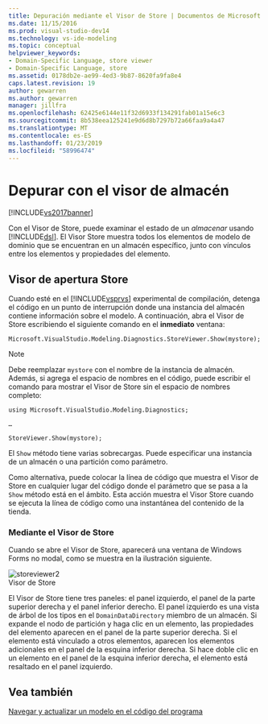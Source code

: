 ```yaml
---
title: Depuración mediante el Visor de Store | Documentos de Microsoft
ms.date: 11/15/2016
ms.prod: visual-studio-dev14
ms.technology: vs-ide-modeling
ms.topic: conceptual
helpviewer_keywords:
- Domain-Specific Language, store viewer
- Domain-Specific Language, store
ms.assetid: 0178db2e-ae99-4ed3-9b87-8620fa9fa8e4
caps.latest.revision: 19
author: gewarren
ms.author: gewarren
manager: jillfra
ms.openlocfilehash: 62425e6144e11f32d6933f134291fab01a15e6c3
ms.sourcegitcommit: 8b538eea125241e9d6d8b7297b72a66faa9a4a47
ms.translationtype: MT
ms.contentlocale: es-ES
ms.lasthandoff: 01/23/2019
ms.locfileid: "58996474"
---
```

# <a name="debugging-by-using-the-store-viewer"></a>Depurar con el visor de almacén
[!INCLUDE[vs2017banner](../includes/vs2017banner.md)]

Con el Visor de Store, puede examinar el estado de un *almacenar* usando [!INCLUDE[dsl](../includes/dsl-md.md)]. El Visor Store muestra todos los elementos de modelo de dominio que se encuentran en un almacén específico, junto con vínculos entre los elementos y propiedades del elemento.  
  
## <a name="opening-store-viewer"></a>Visor de apertura Store  
 Cuando esté en el [!INCLUDE[vsprvs](../includes/vsprvs-md.md)] experimental de compilación, detenga el código en un punto de interrupción donde una instancia del almacén contiene información sobre el modelo. A continuación, abra el Visor de Store escribiendo el siguiente comando en el **inmediato** ventana:  
  
```  
Microsoft.VisualStudio.Modeling.Diagnostics.StoreViewer.Show(mystore);  
```  
  
> [!NOTE]
>  Debe reemplazar `mystore` con el nombre de la instancia de almacén. Además, si agrega el espacio de nombres en el código, puede escribir el comando para mostrar el Visor de Store sin el espacio de nombres completo:  
>   
>  `using Microsoft.VisualStudio.Modeling.Diagnostics;`  
>   
>  `…`  
>   
>  `StoreViewer.Show(mystore);`  
  
 El `Show` método tiene varias sobrecargas. Puede especificar una instancia de un almacén o una partición como parámetro.  
  
 Como alternativa, puede colocar la línea de código que muestra el Visor de Store en cualquier lugar del código donde el parámetro que se pasa a la `Show` método está en el ámbito. Esta acción muestra el Visor Store cuando se ejecuta la línea de código como una instantánea del contenido de la tienda.  
  
### <a name="using-store-viewer"></a>Mediante el Visor de Store  
 Cuando se abre el Visor de Store, aparecerá una ventana de Windows Forms no modal, como se muestra en la ilustración siguiente.  
  
 ![](../modeling/media/storeviewer2.png "storeviewer2")  
Visor de Store  
  
 El Visor de Store tiene tres paneles: el panel izquierdo, el panel de la parte superior derecha y el panel inferior derecho. El panel izquierdo es una vista de árbol de los tipos en el `DomainDataDirectory` miembro de un almacén. Si expande el nodo de partición y haga clic en un elemento, las propiedades del elemento aparecen en el panel de la parte superior derecha. Si el elemento está vinculado a otros elementos, aparecen los elementos adicionales en el panel de la esquina inferior derecha. Si hace doble clic en un elemento en el panel de la esquina inferior derecha, el elemento está resaltado en el panel izquierdo.  
  
## <a name="see-also"></a>Vea también  
 [Navegar y actualizar un modelo en el código del programa](../modeling/navigating-and-updating-a-model-in-program-code.md)
